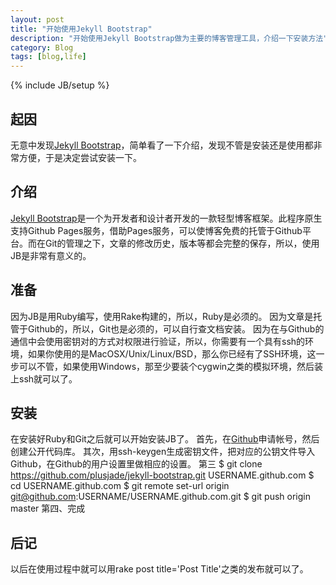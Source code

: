 ```yaml
---
layout: post
title: "开始使用Jekyll Bootstrap"
description: "开始使用Jekyll Bootstrap做为主要的博客管理工具，介绍一下安装方法"
category: Blog
tags: [blog,life]
---
```

{% include JB/setup %}
## 起因

无意中发现[Jekyll Bootstrap](http://jekyllbootstrap.com/)，简单看了一下介绍，发现不管是安装还是使用都非常方便，于是决定尝试安装一下。

## 介绍

[Jekyll Bootstrap](http://jekyllbootstrap.com/)是一个为开发者和设计者开发的一款轻型博客框架。此程序原生支持Github Pages服务，借助Pages服务，可以使博客免费的托管于Github平台。而在Git的管理之下，文章的修改历史，版本等都会完整的保存，所以，使用JB是非常有意义的。

## 准备

因为JB是用Ruby编写，使用Rake构建的，所以，Ruby是必须的。
因为文章是托管于Github的，所以，Git也是必须的，可以自行查文档安装。
因为在与Github的通信中会使用密钥对的方式对权限进行验证，所以，你需要有一个具有ssh的环境，如果你使用的是MacOSX/Unix/Linux/BSD，那么你已经有了SSH环境，这一步可以不管，如果使用Windows，那至少要装个cygwin之类的模拟环境，然后装上ssh就可以了。

## 安装
    
在安装好Ruby和Git之后就可以开始安装JB了。
首先，在[Github](http://www.github.com)申请帐号，然后创建公开代码库。
其次，用ssh-keygen生成密钥文件，把对应的公钥文件导入Github，在Github的用户设置里做相应的设置。
第三
  $ git clone https://github.com/plusjade/jekyll-bootstrap.git USERNAME.github.com
  $ cd USERNAME.github.com
  $ git remote set-url origin git@github.com:USERNAME/USERNAME.github.com.git
  $ git push origin master
第四、完成

## 后记

以后在使用过程中就可以用rake post title='Post Title'之类的发布就可以了。
